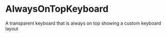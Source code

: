 # AlwaysOnTopKeyboard
A transparent keyboard that is always on top showing a custom keyboard layout
